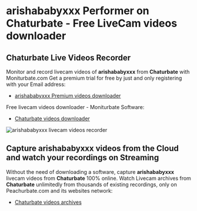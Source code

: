 # arishababyxxx Performer on Chaturbate - Free LiveCam videos downloader

## Chaturbate Live Videos Recorder

Monitor and record livecam videos of **arishababyxxx** from **Chaturbate** with Moniturbate.com
Get a premium trial for free by just and only registering with your Email address:
* [arishababyxxx Premium videos downloader](https://moniturbate.com/request-demo-licence-key.html)

Free livecam videos downloader - Moniturbate Software:
* [Chaturbate videos downloader](https://moniturbate.com/moniturbate-download-software.html)

![arishababyxxx livecam videos recorder](https://peachurnet.com/templates/moniturbate-software.png)


## Capture arishababyxxx videos from the Cloud and watch your recordings on Streaming

Without the need of downloading a software, capture **arishababyxxx** livecam videos from **Chaturbate** 100% online.
Watch Livecam archives from **Chaturbate** unlimitedly from thousands of existing recordings, only on Peachurbate.com and its websites network:
* [Chaturbate videos archives](https://peachurnet.com/)